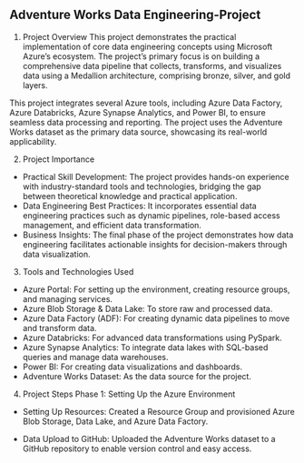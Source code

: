 ## Adventure Works Data Engineering-Project
1. Project Overview
This project demonstrates the practical implementation of core data engineering concepts using Microsoft Azure’s ecosystem. The project’s primary focus is on building a comprehensive data pipeline that collects, transforms, and visualizes data using a Medallion architecture, comprising bronze, silver, and gold layers.

This project integrates several Azure tools, including Azure Data Factory, Azure Databricks, Azure Synapse Analytics, and Power BI, to ensure seamless data processing and reporting. The project uses the Adventure Works dataset as the primary data source, showcasing its real-world applicability.

2. Project Importance
- Practical Skill Development: The project provides hands-on experience with industry-standard tools and technologies, bridging the gap between theoretical knowledge and practical application.
- Data Engineering Best Practices: It incorporates essential data engineering practices such as dynamic pipelines, role-based access management, and efficient data transformation.
- Business Insights: The final phase of the project demonstrates how data engineering facilitates actionable insights for decision-makers through data visualization.

3. Tools and Technologies Used
- Azure Portal: For setting up the environment, creating resource groups, and managing services.
- Azure Blob Storage & Data Lake: To store raw and processed data.
- Azure Data Factory (ADF): For creating dynamic data pipelines to move and transform data.
- Azure Databricks: For advanced data transformations using PySpark.
- Azure Synapse Analytics: To integrate data lakes with SQL-based queries and manage data warehouses.
- Power BI: For creating data visualizations and dashboards.
- Adventure Works Dataset: As the data source for the project.

4. Project Steps
Phase 1: Setting Up the Azure Environment
- Setting Up Resources: Created a Resource Group and provisioned Azure Blob Storage, Data Lake, and Azure Data Factory.
  
- Data Upload to GitHub: Uploaded the Adventure Works dataset to a GitHub repository to enable version control and easy access.


